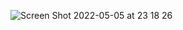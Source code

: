 ![Screen Shot 2022-05-05 at 23 18 26](https://user-images.githubusercontent.com/75975556/167018685-18e90117-dd2b-412a-bac7-b447744ef5c7.png)
